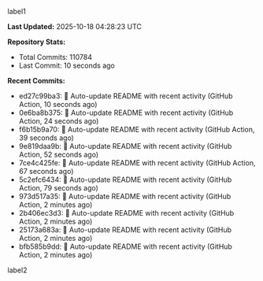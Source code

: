 
label1 
<!-- ACTIVITY_START -->
**Last Updated:** 2025-10-18 04:28:23 UTC

**Repository Stats:**
- Total Commits: 110784
- Last Commit: 10 seconds ago

**Recent Commits:**
- ed27c99ba3: 🤖 Auto-update README with recent activity (GitHub Action, 10 seconds ago)
- 0e6ba8b375: 🤖 Auto-update README with recent activity (GitHub Action, 24 seconds ago)
- f6b15b9a70: 🤖 Auto-update README with recent activity (GitHub Action, 39 seconds ago)
- 9e819daa9b: 🤖 Auto-update README with recent activity (GitHub Action, 52 seconds ago)
- 7ce4c425fe: 🤖 Auto-update README with recent activity (GitHub Action, 67 seconds ago)
- 5c2efc6434: 🤖 Auto-update README with recent activity (GitHub Action, 79 seconds ago)
- 973d517a35: 🤖 Auto-update README with recent activity (GitHub Action, 2 minutes ago)
- 2b406ec3d3: 🤖 Auto-update README with recent activity (GitHub Action, 2 minutes ago)
- 25173a683a: 🤖 Auto-update README with recent activity (GitHub Action, 2 minutes ago)
- bfb585b9dd: 🤖 Auto-update README with recent activity (GitHub Action, 2 minutes ago)
<!-- ACTIVITY_END -->

label2
